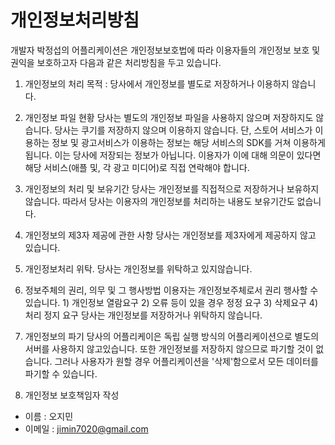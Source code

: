 # 개인정보처리방침

개발자 박정섭의 어플리케이션은 개인정보보호법에 따라 이용자들의 개인정보 보호 및 권익을 보호하고자 다음과 같은 처리방침을 두고 있습니다.

1. 개인정보의 처리 목적 :
   당사에서 개인정보를 별도로 저장하거나 이용하지 않습니다.

2. 개인정보 파일 현황
   당사는 별도의 개인정보 파일을 사용하지 않으며 저장하지도 않습니다.
   당사는 쿠기를 저장하지 않으며 이용하지 않습니다.
   단, 스토어 서비스가 이용하는 정보 및 광고서비스가 이용하는 정보는 해당 서비스의 SDK를 거쳐 이용하게 됩니다. 이는 당사에 저장되는 정보가 아닙니다.
   이용자가 이에 대해 의문이 있다면 해당 서비스(애플 및, 각 광고 미디어)로 직접 연락해야 합니다.

3. 개인정보의 처리 및 보유기간
   당사는 개인정보를 직접적으로 저장하거나 보유하지 않습니다.
   따라서 당사는 이용자의 개인정보를 처리하는 내용도 보유기간도 없습니다.

4. 개인정보의 제3자 제공에 관한 사항
   당사는 개인정보를 제3자에게 제공하지 않고 있습니다.

5. 개인정보처리 위탁.
   당사는 개인정보를 위탁하고 있지않습니다.

6. 정보주체의 권리, 의무 및 그 행사방법
   이용자는 개인정보주체로서 권리 행사할 수 있습니다. 1) 개인정보 열람요구 2) 오류 등이 있을 경우 정정 요구 3) 삭제요구 4) 처리 정지 요구
   당사는 개인정보를 저장하거나 위탁하지 않습니다.

7. 개인정보의 파기
   당사의 어플리케이은 독립 실행 방식의 어플리케이션으로 별도의 서버를 사용하지 않고있습니다.
   또한 개인정보를 저장하지 않으므로 파기할 것이 없습니다.
   그러나 사용자가 원할 경우 어플리케이션을 '삭제'함으로서 모든 데이터를 파기할 수 있습니다.

8. 개인정보 보호책임자 작성

- 이름 : 오지민
- 이메일 : jimin7020@gmail.com
